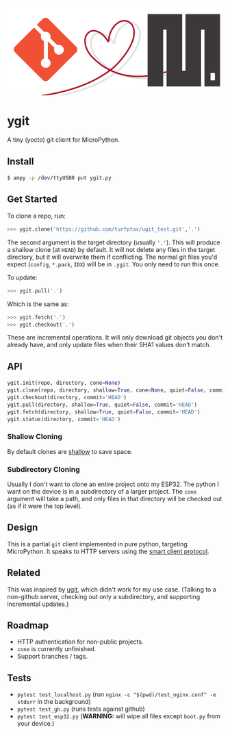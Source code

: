 ![header](misc/header.png)

# ygit
A tiny (yocto) git client for MicroPython.

## Install
```bash
$ ampy -p /dev/ttyUSB0 put ygit.py
```

## Get Started
To clone a repo, run:
```python
>>> ygit.clone('https://github.com/turfptax/ugit_test.git','.')
```
The second argument is the target directory (usually `'.'`).  This will produce a shallow clone (at `HEAD`) by default.  It will not delete any files in the target directory, but it will overwrite them if conflicting.  The normal git files you'd expect (`config`, `*.pack`, `IDX`) will be in `.ygit`.  You only need to run this once.

To update:
```python
>>> ygit.pull('.')
```
Which is the same as:
```python
>>> ygit.fetch('.')
>>> ygit.checkout('.')
```
These are incremental operations.  It will only download git objects you don't already have, and only update files when their SHA1 values don't match.

## API
```python
ygit.init(repo, directory, cone=None)
ygit.clone(repo, directory, shallow=True, cone=None, quiet=False, commit='HEAD')
ygit.checkout(directory, commit='HEAD')
ygit.pull(directory, shallow=True, quiet=False, commit='HEAD')
ygit.fetch(directory, shallow=True, quiet=False, commit='HEAD')
ygit.status(directory, commit='HEAD')
```
### Shallow Cloning
By default clones are [shallow](https://github.blog/2020-12-21-get-up-to-speed-with-partial-clone-and-shallow-clone/) to save space.

### Subdirectory Cloning
Usually I don't want to clone an entire project onto my ESP32.  The python I want on the device is in a subdirectory of a larger project.  The `cone` argument will take a path, and only files in that directory will be checked out (as if it were the top level).

## Design
This is a partial `git` client implemented in pure python, targeting MicroPython.   It speaks to HTTP servers using the [smart client protocol](https://www.git-scm.com/docs/http-protocol).

## Related
This was inspired by [ugit](https://github.com/turfptax/ugit), which didn't work for my use case.  (Talking to a non-github server, checking out only a subdirectory, and supporting incremental updates.)

## Roadmap
- HTTP authentication for non-public projects.
- `cone` is currently unfinished.
- Support branches / tags.

## Tests
- `pytest test_localhost.py` (run `nginx -c "$(pwd)/test_nginx.conf" -e stderr` in the background)
- `pytest test_gh.py` (runs tests against github)
- `pytest test_esp32.py` (**WARNING:** will wipe all files except `boot.py` from your device.)
